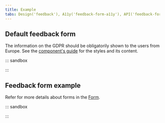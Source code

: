 ```yaml
---
title: Example
tabs: Design('feedback'), A11y('feedback-form-a11y'), API('feedback-form-api'), Example('feedback-form-code'), Changelog('feedback-form-changelog')
---
```


## Default feedback form

The information on the GDPR should be obligatorily shown to the users from Europe. See the [component's guide](/components/feedback/feedback) for the styles and its content.

::: sandbox

<script lang="tsx">
import React from 'react';
import FeedbackForm from '@semcore/ui/feedback-form';
import Input from '@semcore/ui/input';
import { Box, Flex } from '@semcore/ui/flex-box';
import Link from '@semcore/ui/link';
import Dropdown from '@semcore/ui/dropdown';
import ChatM from '@semcore/ui/icon/Chat/m';
import Textarea from '@semcore/ui/textarea';
import { Text } from '@semcore/ui/typography';

const validate = {
  description: (value = '') => {
    const splitText = value.split(' ');
    const numberSpaces = splitText.reduce((acc, item) => {
      if (!item.length) {
        acc += 1;
      }
      return acc;
    }, 0);
    if ([...value].length - numberSpaces < 10) {
      return 'Your feedback must contain at least 10 characters.';
    }
  },
  email: (value = '') => {
    validate.description(value);
    if (!/.+@.+\..+/i.test(String(value).toLowerCase())) {
      return 'Please enter valid email.\t';
    }
  },
};

class Feedback extends React.PureComponent<{
  status: string;
  onSubmit: (data: any) => void;
  onCancel: () => void;
  onChange: (event: any, trigger: string) => void;
  value: { description: string; email: string };
}> {
  handleChange = (fn) => (_, e) => {
    fn(e);
  };

  render() {
    const { status, onSubmit, onCancel, value } = this.props;

    if (status === 'success') {
      return <FeedbackForm.Success>Thank you for your feedback!</FeedbackForm.Success>;
    }

    return (
      <FeedbackForm onSubmit={onSubmit} loading={status === 'loading'}>
        <Box p={4}>
          <Flex tag='label' direction='column' htmlFor='suggestions'>
            <Text mb={2} size={200}>
              Tell us your suggestion or report an issue
            </Text>
            <FeedbackForm.Item
              name='feedback'
              validate={validate.description}
              initialValue={value.description}
              placement='left-start'
              flip={{
                fallbackPlacements: ['right-start', 'bottom'],
              }}
            >
              {({ input }) => (
                <Textarea
                  {...input}
                  autoFocus
                  h={80}
                  onChange={this.handleChange(input.onChange)}
                  id='suggestions'
                />
              )}
            </FeedbackForm.Item>
          </Flex>
          <Flex tag='label' mt={4} direction='column' htmlFor='email'>
            <Text mb={2} size={200}>
              Reply-to email
            </Text>
            <FeedbackForm.Item name='email' validate={validate.email} initialValue={value.email}>
              {({ input }) => (
                <Input state={input.state}>
                  <Input.Value {...input} onChange={this.handleChange(input.onChange)} id='email' />
                </Input>
              )}
            </FeedbackForm.Item>
          </Flex>
          <Box mt={2}>
            <Text lineHeight='18px' size={200} color='#6c6e79'>
              We will only use this email to respond to you on your feedback.{' '}
              <Link href='https://www.semrush.com/company/legal/privacy-policy/'>
                Privacy Policy
              </Link>
            </Text>
          </Box>
          <Flex mt={4}>
            <FeedbackForm.Submit>Send feedback</FeedbackForm.Submit>
            <FeedbackForm.Cancel onClick={onCancel}>Cancel</FeedbackForm.Cancel>
          </Flex>
        </Box>
        <FeedbackForm.Notice hidden={status === 'failed'}>
          You can also send us an email to <Link>backlink.audit@semrush.com</Link>
        </FeedbackForm.Notice>
        <FeedbackForm.Notice hidden={status !== 'failed'} theme='danger'>
          Your message has not been sent.
        </FeedbackForm.Notice>
      </FeedbackForm>
    );
  }
}

class FeedbackLink extends React.PureComponent {
  state = { status: 'default', value: { description: '', email: '' } };
  timeout: any;
  onSubmit = () => {
    this.requestServer('success', 1000);
    this.setState({ status: 'loading' });
  };
  onChange = (e, trigger) => {
    const { value } = e.currentTarget;
    this.setState({ value: { ...this.state.value, [trigger]: value } });
  };
  requestServer = (status, time = 500, cb = () => {}) => {
    this.timeout = setTimeout(() => {
      this.setState({ status });
      cb();
    }, time);
  };

  componentWillUnmount() {
    clearTimeout(this.timeout);
  }

  render() {
    const { status, value } = this.state;
    return (
      <Dropdown>
        <Dropdown.Trigger tag={Link} size={200}>
          <Link.Addon>
            <ChatM />
          </Link.Addon>
          <Link.Text>Send feedback</Link.Text>
        </Dropdown.Trigger>
        <Dropdown.Popper>
          {(_props, { visible }) => (
            <Feedback
              status={status}
              onCancel={() => visible(false)}
              onSubmit={() => this.onSubmit()}
              value={value}
              onChange={this.onChange}
            />
          )}
        </Dropdown.Popper>
      </Dropdown>
    );
  }
}

const Demo = FeedbackLink;
</script>

:::

## Feedback form example

Refer for more details about forms in the [Form](/patterns/form/form).

::: sandbox

<script lang="tsx">
import React from 'react';
import FeedbackForm from '@semcore/ui/feedback-form';
import Input from '@semcore/ui/input';
import InputNumber from '@semcore/ui/input-number';
import Radio, { RadioGroup } from '@semcore/ui/radio';
import Select from '@semcore/ui/select';
import { Text } from '@semcore/ui/typography';
import { Flex } from '@semcore/ui/flex-box';

type Data = {
  title: string;
  campaign: string;
  call: boolean;
  day: number;
};

const validate = (values: Data) => {
  if (!values) return {};
  const errors: Partial<Record<keyof Data, string>> = {};
  if (!values.title) {
    errors.title = 'Title is required';
  }

  if (!values.campaign) {
    errors.campaign = 'Campaign is required';
  }

  if (!values.call) {
    errors.call = 'To pick to call or not is required';
  }

  if (!values.day || values.day <= 0) {
    errors.day = 'Invalid day value';
  }

  return errors;
};

const Demo = () => (
  <FeedbackForm validate={validate} p={1}>
    <FeedbackForm.Item name='title'>
      {({ input }) => {
        const { state, className, ...other } = input;
        return (
          <Input state={state} className={className} m='0 0 16px'>
            <Input.Value {...other} placeholder='Activity title' />
          </Input>
        );
      }}
    </FeedbackForm.Item>

    <label htmlFor='campaign'>
      <Text bold mb='8px' tag='p' size={200}>
        Campaign
      </Text>
      <FeedbackForm.Item name='campaign'>
        {({ input }) => (
          <Select onChange={input.onChange} state={input.state} placeholder='Select campaign'>
            <Select.Trigger id='campaign' {...input} m='0 0 16px' />
            <Select.Menu>
              {Array(4)
                .fill(0)
                .map((item, ind) => (
                  <Select.Option
                    value={`Company ${ind}`}
                    key={ind}
                  >{`Company ${ind}`}</Select.Option>
                ))}
            </Select.Menu>
          </Select>
        )}
      </FeedbackForm.Item>
    </label>

    <label htmlFor='day'>
      <Text bold mb={2} tag='p' size={200}>
        Day
      </Text>
      <FeedbackForm.Item name='day'>
        {({ input }) => {
          const { state, className, ...other } = input;
          return (
            <InputNumber state={state} className={className}>
              <InputNumber.Value id='day' {...other} placeholder='Enter day' />
            </InputNumber>
          );
        }}
      </FeedbackForm.Item>
    </label>

    <FeedbackForm.Item name='call'>
      {({ input }) => (
        <RadioGroup {...input}>
          <Flex direction='column' gap={1} my={4}>
            <Radio>
              <Radio.Value value='yes' />
              <Radio.Text>Call me</Radio.Text>
            </Radio>
            <Radio>
              <Radio.Value value='no' />
              <Radio.Text>Don't call me!</Radio.Text>
            </Radio>
          </Flex>
        </RadioGroup>
      )}
    </FeedbackForm.Item>

    <FeedbackForm.Submit>Submit this strange form</FeedbackForm.Submit>
  </FeedbackForm>
);


</script>

:::
